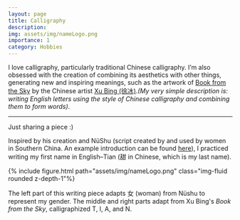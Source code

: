```yaml
---
layout: page
title: Calligraphy
description:
img: assets/img/nameLogo.png
importance: 1
category: Hobbies
---
```


I love calligraphy, particularly traditional Chinese calligraphy. I’m also obsessed with the creation of combining its aesthetics with other things, generating new and inspiring meanings, such as the artwork of [Book from the Sky](https://www.xubing.com/en/exhibition/details/419?year=2016) by the Chinese artist [Xu Bing (徐冰)](https://www.xubing.com/).*(My _very simple_ description is: writing English letters using the style of Chinese calligraphy and combining them to form words)*.

---
Just sharing a piece :)

Inspired by his creation and NüShu (script created by and used by women in Southern China. An example introduction can be found [here](https://www.bbc.com/travel/article/20200930-nshu-chinas-secret-female-only-language)), I practiced writing my first name in English–Tian (甜 in Chinese, which is my last name).

<div class="row justify-content-sm-center">
  <div class="col-sm-8 mt-3 mt-md-0">
    {% include figure.html path="assets/img/nameLogo.png" class="img-fluid rounded z-depth-1"%}
  </div>
</div>

The left part of this writing piece adapts 女 (woman) from Nüshu to represent my gender. The middle and right parts adapt from Xu Bing's *Book from the Sky*, calligraphized T, I, A, and N.
